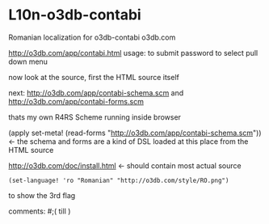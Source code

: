 # L10n-o3db-contabi
Romanian localization for o3db-contabi o3db.com

http://o3db.com/app/contabi.html
usage:
<enter><enter> to submit password
<escape><cursor><enter> to select pull down menu

now look at the source, first the HTML source itself

next: http://o3db.com/app/contabi-schema.scm and http://o3db.com/app/contabi-forms.scm

thats my own R4RS Scheme running inside browser

(apply set-meta! (read-forms "http://o3db.com/app/contabi-schema.scm")) <- the schema and forms are a kind of DSL loaded at this place from the HTML source

http://o3db.com/doc/install.html <- should contain most actual source

    (set-language! 'ro "Romanian" "http://o3db.com/style/RO.png")

to show the 3rd flag

comments: #;( till )
